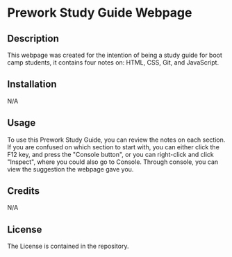# Prework Study Guide Webpage

## Description

This webpage was created for the intention of being a study guide for boot camp students, it contains four notes on: HTML, CSS, Git, and JavaScript.


## Installation

N/A

## Usage

To use this Prework Study Guide, you can review the notes on each section. If you are confused on which section to start with, you can either click the F12 key, and press the "Console button", or you can right-click and click "Inspect", where you could also go to Console. Through console, you can view the suggestion the webpage gave you.

## Credits

N/A

## License

The License is contained in the repository.